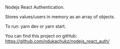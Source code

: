 Nodejs React Authentication.

Stores values/users in memory as an array of objects.

To run: yarn dev or yarn start.

You can find this project on gitHub: https://github.com/ndukachukz/nodejs_react_auth/
